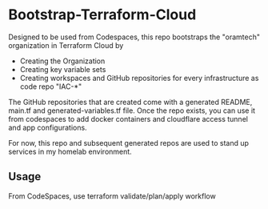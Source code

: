 # Bootstrap-Terraform-Cloud

Designed to be used from Codespaces, this repo bootstraps the "oramtech" organization in Terraform Cloud by

- Creating the Organization
- Creating key variable sets
- Creating workspaces and GitHub repositories for every infrastructure as code repo "IAC-*"

The GitHub repositories that are created come with a generated README, main.tf and generated-variables.tf file. Once the repo exists, you can use it from codespaces to add docker containers and cloudflare access tunnel and app configurations.

For now, this repo and subsequent generated repos are used to stand up services in my homelab environment.

## Usage

From CodeSpaces, use terraform validate/plan/apply workflow